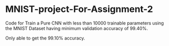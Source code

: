# MNIST-project-For-Assignment-2

Code for Train a Pure CNN with less than 10000 trainable parameters using the MNIST Dataset having minimum validation accuracy of 99.40%.

Only able to get the 99.10% accuracy.
